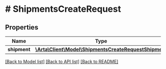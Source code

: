 # # ShipmentsCreateRequest

## Properties

Name | Type | Description | Notes
------------ | ------------- | ------------- | -------------
**shipment** | [**\Arta\Client\Model\ShipmentsCreateRequestShipment**](ShipmentsCreateRequestShipment.md) |  | [optional]

[[Back to Model list]](../../README.md#models) [[Back to API list]](../../README.md#endpoints) [[Back to README]](../../README.md)
